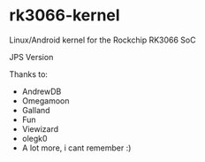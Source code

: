 rk3066-kernel
=============

Linux/Android kernel for the Rockchip RK3066 SoC

JPS Version

Thanks to: 
 - AndrewDB
 - Omegamoon
 - Galland
 - Fun
 - Viewizard
 - olegk0
 - A lot more, i cant remember :)
